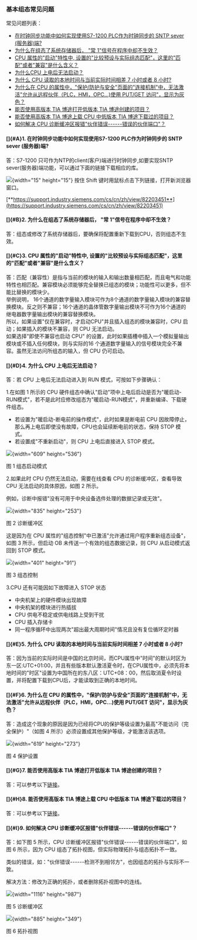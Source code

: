 ### 基本组态常见问题

常见问题列表：

-   [在时钟同步功能中如何实现使用S7-1200 PLC作为时钟同步的 SNTP sever
    (服务器)端?](03-ConfigFAQ.html#A)
-   [为什么在组态了系统存储器后， \"常
    1\"信号在程序中却不生效？](03-ConfigFAQ.html#B)
-   [CPU 属性的\"启动\"特性中,
    设置的\"比较预设与实际组态匹配\"，这里的\"匹配\"或者\"兼容\"是什么含义？](03-ConfigFAQ.html#C)
-   [为什么CPU 上电后无法启动？](03-ConfigFAQ.html#D)
-   [为什么 CPU 读取的本地时间与当前实际时间相差 7 小时或者 8
    小时?](03-ConfigFAQ.html#E)
-   [为什么在 CPU
    的属性中，\"保护/防护与安全\"页面的\"连接机制\"中，无法激活\"允许从远程伙伴（PLC，HMI，OPC\...)使用
    PUT/GET 访问\"，显示为灰色？](03-ConfigFAQ.html#F)
-   [能否使用高版本 TIA 博途打开低版本 TIA
    博途创建的项目？](03-ConfigFAQ.html#G)
-   [能否使用高版本 TIA 博途上载 CPU 中低版本 TIA
    博途下载过的项目？](03-ConfigFAQ.html#H)
-   [如何解决 CPU
    诊断缓冲区报错"伙伴错误------错误的伙伴端口"？](03-ConfigFAQ.html#I)

#### **[]{#A}1. 在时钟同步功能中如何实现使用S7-1200 PLC作为时钟同步的 SNTP sever (服务器)端?**

答：S7-1200 只可作为NTP的client(客户)端进行时钟同步,如要实现SNTP
sever(服务器)端功能，可以通过下面的链接下载相应的库。

![](images/3.gif){width="15" height="15"} 按住 Shift
键时用鼠标点击下列链接，打开新浏览器窗口。

[**https://support.industry.siemens.com/cs/cn/zh/view/82203451**](https://support.industry.siemens.com/cs/cn/zh/view/82203451)

#### **[]{#B}2. 为什么在组态了系统存储器后， \"常 1\"信号在程序中却不生效？**

答：组态或修改了系统存储器后，要确保将配置重新下载到CPU，否则组态不生效。

#### **[]{#C}3. CPU 属性的\"启动\"特性中, 设置的\"比较预设与实际组态匹配\"，这里的\"匹配\"或者\"兼容\"是什么含义？**

答：匹配（兼容性）是指与当前的模块的输入和输出数量相匹配，而且电气和功能特性也相匹配。兼容模块必须能够完全替换已组态的模块；功能性可以更多，但不能比替换的模块少。\
举例说明，
16个通道的数字量输入模块可作为8个通道的数字量输入模块的兼容替换模块。反之则不兼容；16个通道的晶体管数字量输出模块不可作为16个通道的继电器数字量输出模块的兼容替换模块。\
所以，如果设置"仅在兼容时，才启动CPU"并且插入组态的模块兼容时，CPU
启动；如果插入的模块不兼容，则 CPU 无法启动。\
如果选择"即使不兼容也启动 CPU"
的设置，此时如果插槽中插入一个模拟量输出模块或不插入任何模块，则与实际的16
个通道数字量输入的信号模块完全不兼容。虽然无法访问所组态的输入，但 CPU
仍可启动。

#### **[]{#D}4. 为什么 CPU 上电后无法启动？**

答：若 CPU 上电后无法启动进入到 RUN 模式，可按如下步骤确认：

1.在如图 1 所示的 CPU
硬件组态中确认"启动"项中上电后启动是否为"暖启动-RUN模式"，若不是此时应修改组态为"暖启动-RUN模式"，并重新编译、下载硬件组态。

-   若设置为"暖启动-断电前的操作模式"，此时如果是断电前 CPU
    因故障停止，那么再上电后即使没有故障，CPU也会延续断电前的状态，保持
    STOP 模式。
-   若设置成"不重新启动"，则 CPU 上电后直接进入 STOP 模式。

![](images/3-1.PNG){width="609" height="536"}

图 1 组态启动模式

2.如果此时 CPU 仍然无法启动，需要在线查看 CPU 的诊断缓冲区，查看导致 CPU
无法启动的具体原因，如图 2 所示。

例如，诊断中报错"没有可用于中央设备选件处理的数据记录或无效"。

![](images/3-2.png){width="835" height="253"}

图 2 诊断缓冲区

这是因为在 CPU
属性的"组态控制"中已激活"允许通过用户程序重新组态设备"，如图 3
所示，但启动 OB 未传送一个有效的组态数据记录，则 CPU 从启动模式返回到
STOP 模式。

![](images/3-3.png){width="401" height="91"}

图 3 组态控制

3.CPU 还有可能因如下故障进入 STOP 状态

-   中央机架上的硬件模块出现故障
-   中央机架的模块进行热插拔
-   CPU 供电不稳定或供电线路上受到干扰
-   CPU 插入存储卡
-   同一程序循环中出现两次"超出最大周期时间"情况且没有复位循环定时器

#### **[]{#E}5. 为什么 CPU 读取的本地时间与当前实际时间相差 7 小时或者 8 小时?**

答：因为当前的实际时间是中国的北京时间，而CPU属性中\"时间\"的默认时区为东一区:UTC+01:00，并且有些版本默认激活夏令时，在CPU属性中，必须先将本地时间的\"时区\"设置为中国所在的东八区：UTC+08：00，然后取消夏令时设置，并将配置下载到CPU后，才能读取到正确的本地时间。

#### **[]{#F}6. 为什么在 CPU 的属性中，\"保护/防护与安全\"页面的\"连接机制\"中，无法激活\"允许从远程伙伴（PLC，HMI，OPC\...)使用 PUT/GET 访问\"，显示为灰色？**

答：造成这个现象的原因是因为已经将CPU的保护等级设置为最高\"不能访问（完全保护）\"（如图
4 所示）必须设置成其他保护等级，才能激活该选项。

![](images/3-4.png){width="619" height="273"}

图 4 保护设置

#### **[]{#G}7. 能否使用高版本 TIA 博途打开低版本 TIA 博途创建的项目？**

答：可以参考以下[链接](10-update.html)。

#### **[]{#H}8. 能否使用高版本 TIA 博途上载 CPU 中低版本 TIA 博途下载过的项目？**

答：可以参考以下[链接](09-upload_compatibility.html)。

#### **[]{#I}9. 如何解决 CPU 诊断缓冲区报错"伙伴错误------错误的伙伴端口"**？

答：如下图 5 所示，CPU
诊断缓冲区报错"伙伴错误------错误的伙伴端口"，如图 6 所示，因为 CPU
组态了拓扑视图，但实际物理拓扑与组态拓扑不一致。

类似的错误，如："伙伴错误------检测不到相邻方"，也因组态的拓扑与实际不一致。

解决方法：修改为正确的拓扑，或者删除拓扑视图中的连线。

![](images/3-5.png){width="1116" height="987"}

图 5 诊断缓冲区

![](images/3-6.png){width="885" height="349"}

图 6 拓扑视图
